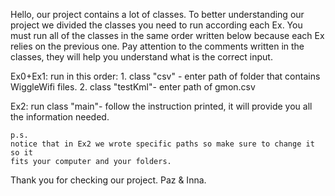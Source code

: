 Hello, our project contains a lot of classes. 
To better understanding our project we divided the classes you need to run according each Ex.
You must run all of the classes in the same order written below because each Ex relies on the previous one.
Pay attention to the comments written in the classes, they will help you understand what is the correct input.
	
Ex0+Ex1: run in this order:
	1. class "csv" - enter path of folder that contains WiggleWifi files.
	2. class "testKml"- enter path of gmon.csv 

Ex2: run class "main"- follow the instruction printed, it will provide you all the information needed.

	p.s.
	notice that in Ex2 we wrote specific paths so make sure to change it so it
	fits your computer and your folders.

Thank you for checking our project. 
Paz & Inna. 

